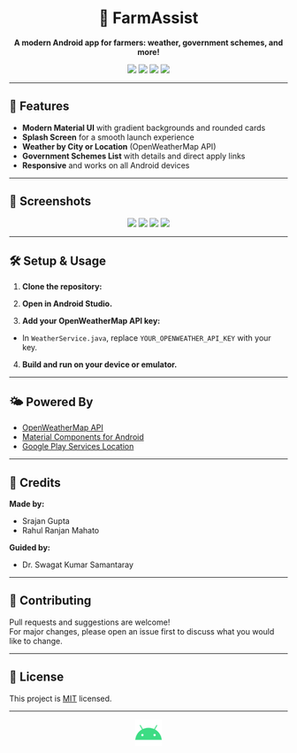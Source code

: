 

<h1 align="center">🌱 FarmAssist</h1>

<p align="center">
  <b>A modern Android app for farmers: weather, government schemes, and more!</b>
</p>

<p align="center">
  <img src="https://img.shields.io/badge/platform-Android-green?logo=android">
  <img src="https://img.shields.io/badge/built%20with-Java-blue">
  <img src="https://img.shields.io/badge/Material%20Design-UI-yellow">
  <img src="https://img.shields.io/github/license/github/choosealicense.com">
</p>

---

## 🚀 Features

- **Modern Material UI** with gradient backgrounds and rounded cards
- **Splash Screen** for a smooth launch experience
- **Weather by City or Location** (OpenWeatherMap API)
- **Government Schemes List** with details and direct apply links
- **Responsive** and works on all Android devices

---

## 📱 Screenshots

<p align="center">
  
<p align="center">
  <img src="https://github.com/user-attachments/assets/865f6be5-ccc7-42cc-9d18-1672277268f6" width="220" />
  <img src="https://github.com/user-attachments/assets/bb17a8c5-14bf-435a-976f-a700b9d48a26" width="220" />
  <img src="https://github.com/user-attachments/assets/2616508f-42f8-4345-8d26-cadedb68ca24" width="220" />
  <img src="https://github.com/user-attachments/assets/64f2f507-349b-4a82-bc8c-49bb451485a1" width="220" />
</p>
</p>

---

## 🛠️ Setup & Usage

1. **Clone the repository:**

2. **Open in Android Studio.**

3. **Add your OpenWeatherMap API key:**
- In `WeatherService.java`, replace `YOUR_OPENWEATHER_API_KEY` with your key.

4. **Build and run on your device or emulator.**

---

## 🌤️ Powered By

- [OpenWeatherMap API](https://openweathermap.org/api)
- [Material Components for Android](https://material.io/develop/android)
- [Google Play Services Location](https://developers.google.com/android/guides/setup)

---

## 🙌 Credits

**Made by:**
- Srajan Gupta
- Rahul Ranjan Mahato

**Guided by:**
- Dr. Swagat Kumar Samantaray

---

## 🤝 Contributing

Pull requests and suggestions are welcome!  
For major changes, please open an issue first to discuss what you would like to change.

---

## 📄 License

This project is [MIT](LICENSE) licensed.

---

<p align="center">
<img src="https://raw.githubusercontent.com/github/explore/main/topics/android/android.png" width="48" alt="Android Logo">
</p>
